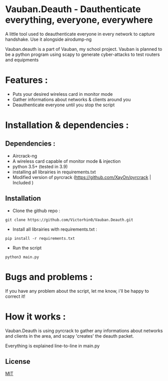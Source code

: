 # Vauban.Deauth - Dauthenticate everything, everyone, everywhere
A little tool used to deauthenticate everyone in every network to capture handshake. Use it alongside airodump-ng

Vauban.deauth is a part of Vauban, my school project. Vauban is planned to be a python program using scapy to generate cyber-attacks to test routers and equipments

# Features : 

- Puts your desired wireless card in monitor mode
- Gather informations about networks & clients around you
- Deauthenticate everyone until you stop the script

# Installation & dependencies :

## Dependencies : 

- Aircrack-ng
- A wireless card capable of monitor mode & injection
- python 3.5+ (tested in 3.9)
- installing all librairies in requirements.txt
- Modified version of pyrcrack (https://github.com/XayOn/pyrcrack | Included ) 

## Installation

- Clone the github repo : 
```
git clone https://github.com/Victorhin0/Vauban.Deauth.git
```


- Install all librairies with requirements.txt : 
```
pip install -r requirements.txt
```
- Run the script 

```
python3 main.py
```

# Bugs and problems : 

If you have any problem about the script, let me know, i'll be happy to correct it!

# How it works : 

Vauban.Deauth is using pyrcrack to gather any informations about networks and clients in the area, and scapy 'creates' the deauth packet.

Everything is explained line-to-line in main.py

## License
[MIT](https://choosealicense.com/licenses/mit/)

